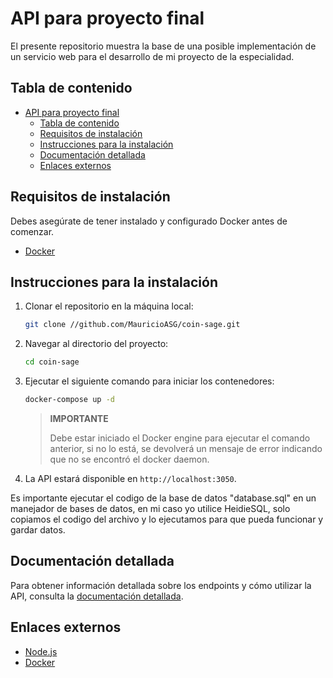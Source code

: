 # API para proyecto final
El presente repositorio muestra la base de una posible implementación de un servicio web para el desarrollo
 de mi proyecto de la especialidad.

## Tabla de contenido

- [API para proyecto final](#api-para-proyecto-final)
  - [Tabla de contenido](#tabla-de-contenido)
  - [Requisitos de instalación](#requisitos-de-instalación)
  - [Instrucciones para la instalación](#instrucciones-para-la-instalación)
  - [Documentación detallada](#documentación-detallada)
  - [Enlaces externos](#enlaces-externos)

## Requisitos de instalación

Debes asegúrate de tener instalado y configurado Docker antes de comenzar.

- [Docker](https://www.docker.com)

## Instrucciones para la instalación

1. Clonar el repositorio en la máquina local:
   
   ```sh
   git clone //github.com/MauricioASG/coin-sage.git
   ```

2. Navegar al directorio del proyecto:
   
   ```sh
   cd coin-sage
   ```

3. Ejecutar el siguiente comando para iniciar los contenedores:

    ```sh
    docker-compose up -d
    ```

    > **IMPORTANTE**
    >
    > Debe estar iniciado el Docker engine para ejecutar el comando anterior,
    > si no lo está, se devolverá un mensaje de error indicando que no se
    > encontró el docker daemon.

4. La API estará disponible en `http://localhost:3050`.

Es importante ejecutar el codigo de la base de datos "database.sql" en un manejador de bases de datos, en mi caso yo utilice HeidieSQL, solo copiamos el codigo del archivo y lo ejecutamos para que pueda funcionar y gardar datos.

## Documentación detallada

Para obtener información detallada sobre los endpoints y cómo utilizar la API,
consulta la [documentación detallada](./docs/README.md).

## Enlaces externos

- [Node.js](https://www.nodejs.org)
- [Docker](https://www.docker.com)

